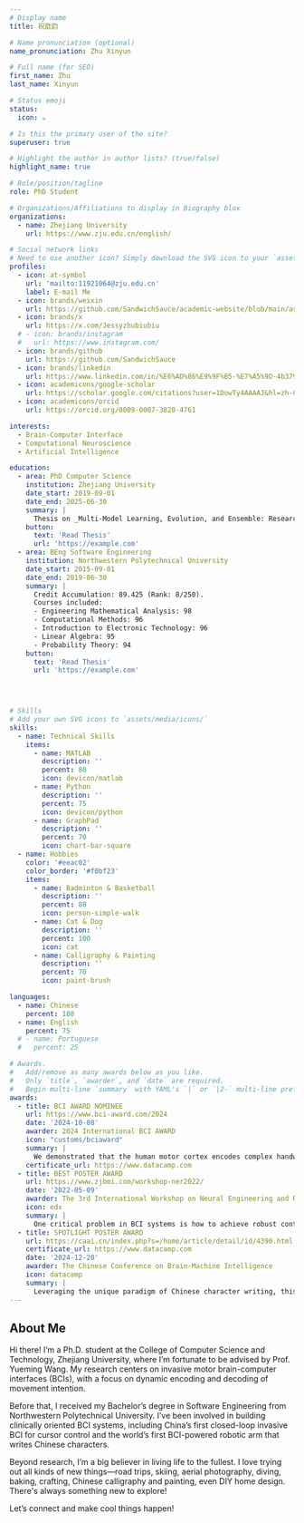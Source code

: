 ```yaml
---
# Display name
title: 祝歆韵

# Name pronunciation (optional)
name_pronunciation: Zhu Xinyun

# Full name (for SEO)
first_name: Zhu
last_name: Xinyun

# Status emoji
status:
  icon: ☕️

# Is this the primary user of the site?
superuser: true

# Highlight the author in author lists? (true/false)
highlight_name: true

# Role/position/tagline
role: PhD Student

# Organizations/Affiliations to display in Biography blox
organizations:
  - name: Zhejiang University
    url: https://www.zju.edu.cn/english/

# Social network links
# Need to use another icon? Simply download the SVG icon to your `assets/media/icons/` folder.
profiles:
  - icon: at-symbol
    url: 'mailto:11921064@zju.edu.cn'
    label: E-mail Me
  - icon: brands/weixin
    url: https://github.com/SandwichSauce/academic-website/blob/main/assets/media/weixinQRcode.png
  - icon: brands/x
    url: https://x.com/Jessyzhubiubiu
  # - icon: brands/instagram
  #   url: https://www.instagram.com/
  - icon: brands/github
    url: https://github.com/SandwichSauce
  - icon: brands/linkedin
    url: https://www.linkedin.com/in/%E6%AD%86%E9%9F%B5-%E7%A5%9D-4b379a365/
  - icon: academicons/google-scholar
    url: https://scholar.google.com/citations?user=1DowTy4AAAAJ&hl=zh-CN&oi=ao
  - icon: academicons/orcid
    url: https://orcid.org/0009-0007-3820-4761

interests:
  - Brain-Computer Interface
  - Computational Neuroscience
  - Artificial Intelligence

education:
  - area: PhD Computer Science
    institution: Zhejiang University
    date_start: 2019-09-01
    date_end: 2025-06-30
    summary: |
      Thesis on _Multi-Model Learning, Evolution, and Ensemble: Research on Dynamic Decoding of Invasive Motor Brain-Computer Interfaces_. Supervised by [Prof Yueming Wang](https://person.zju.edu.cn/ymwang).
    button:
      text: 'Read Thesis'
      url: 'https://example.com'
  - area: BEng Software Engineering
    institution: Northwestern Polytechnical University
    date_start: 2015-09-01
    date_end: 2019-06-30
    summary: |
      Credit Accumulation: 89.425 (Rank: 8/250).
      Courses included:
      - Engineering Mathematical Analysis: 98
      - Computational Methods: 96
      - Introduction to Electronic Technology: 96
      - Linear Algebra: 95
      - Probability Theory: 94
    button:
      text: 'Read Thesis'
      url: 'https://example.com'
  



# Skills
# Add your own SVG icons to `assets/media/icons/`
skills:
  - name: Technical Skills
    items:
      - name: MATLAB
        description: ''
        percent: 80
        icon: devicon/matlab
      - name: Python
        description: ''
        percent: 75
        icon: devicon/python
      - name: GraphPad
        description: ''
        percent: 70
        icon: chart-bar-square
  - name: Hobbies
    color: '#eeac02'
    color_border: '#f0bf23'
    items:
      - name: Badminton & Basketball
        description: ''
        percent: 80
        icon: person-simple-walk
      - name: Cat & Dog
        description: ''
        percent: 100
        icon: cat
      - name: Calligraphy & Painting
        description: ''
        percent: 70
        icon: paint-brush

languages:
  - name: Chinese
    percent: 100
  - name: English
    percent: 75
  # - name: Portuguese
  #   percent: 25

# Awards.
#   Add/remove as many awards below as you like.
#   Only `title`, `awarder`, and `date` are required.
#   Begin multi-line `summary` with YAML's `|` or `|2-` multi-line prefix and indent 2 spaces below.
awards:
  - title: BCI AWARD NOMINEE
    url: https://www.bci-award.com/2024
    date: '2024-10-08'
    awarder: 2024 International BCI AWARD
    icon: "customs/bciaward"
    summary: |
      We demonstrated that the human motor cortex encodes complex handwriting movement by sequencing a small set of primitive states. The tuning function of neurons remains stable within states while varying largely among different states, which could be the key factor to inaccurate decoding. Based on this, we proposed state-dependent neural encoding and decoding computing models that better explained neural activities and handwriting trajectory decoding performance, enabling online decoding of recognizable Chinese characters.
    certificate_url: https://www.datacamp.com
  - title: BEST POSTER AWARD
    url: https://www.zjbmi.com/workshop-ner2022/
    date: '2022-05-09'
    awarder: The 3rd International Workshop on Neural Engineering and Rehabilitation
    icon: edx
    summary: |
      One critical problem in BCI systems is how to achieve robust control. The challenge lies in the variability of neural signals, that can be induced by: noises and variability of neural encoding associates with brain states. When neural signal changes, there can be decoding errors given a static neural decoder, exhibiting unstable BCI control. Ideally, a neural decoder should dynamically change along with changes in neural signals to achieve robust control. But how to achieve this? We propose a DyEnsemble model, which builds a pool of models to encode various neural functions, assigns the model weights dynamically according to the incoming neural signals, and assembles them in time with Bayesian model averaging rules. In this way, our decoder adjusts itself along with changes in neural signals. 
  - title: SPOTLIGHT POSTER AWARD
    url: https://caai.cn/index.php?s=/home/article/detail/id/4390.html
    certificate_url: https://www.datacamp.com
    date: '2024-12-20'
    awarder: The Chinese Conference on Brain-Machine Intelligence
    icon: datacamp
    summary: |
      Leveraging the unique paradigm of Chinese character writing, this study uncovered a novel mechanism of sequential regulation in the brain’s encoding of complex motor sequences, based on activity in the human motor cortex. Building on this discovery, a state-dependent motor encoding and decoding model was developed, culminating in the creation of China’s first brain-controlled robotic arm system capable of writing Chinese characters.
---
```


## About Me

<!-- Chien Shiung Wu is a professor of artificial intelligence at the Stanford AI Lab. Her research interests include distributed robotics, mobile computing and programmable matter. She leads the Robotic Neurobiology group, which develops self-reconfiguring robots, systems of self-organizing robots, and mobile sensor networks. -->
Hi there! I’m a Ph.D. student at the College of Computer Science and Technology, Zhejiang University, where I’m fortunate to be advised by Prof. Yueming Wang. My research centers on invasive motor brain-computer interfaces (BCIs), with a focus on dynamic encoding and decoding of movement intention.

Before that, I received my Bachelor’s degree in Software Engineering from Northwestern Polytechnical University. I’ve been involved in building clinically oriented BCI systems, including China’s first closed-loop invasive BCI for cursor control and the world’s first BCI-powered robotic arm that writes Chinese characters.

Beyond research, I’m a big believer in living life to the fullest. I love trying out all kinds of new things—road trips, skiing, aerial photography, diving, baking, crafting, Chinese calligraphy and painting, even DIY home design. There's always something new to explore!

Let’s connect and make cool things happen!

<!-- 大家好！我是一名来自浙江大学计算机科学与技术学院的直博生，目前在王跃明教授的指导下，专注于侵入式运动脑机接口（BCI）领域，主要研究运动意图的动态编解码方法。

本科阶段我毕业于西北工业大学软件工程专业。读博期间，我参与构建了多个面向临床应用的脑机接口系统，包括国内首个闭环光标控制系统和全球首个可进行汉字书写的脑控机械臂应用。

科研之外，我热爱生活，也喜欢尝试各种新鲜事物：自驾游、滑雪、航拍、潜水、烘焙、手作、书画、家装……总有一件事，让生活充满惊喜！

欢迎联系我，一起创造点有趣的事情吧！ -->